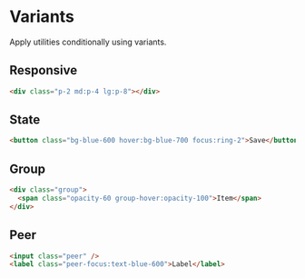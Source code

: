 # Variants

Apply utilities conditionally using variants.

## Responsive
```html
<div class="p-2 md:p-4 lg:p-8"></div>
```

## State
```html
<button class="bg-blue-600 hover:bg-blue-700 focus:ring-2">Save</button>
```

## Group
```html
<div class="group">
  <span class="opacity-60 group-hover:opacity-100">Item</span>
</div>
```

## Peer
```html
<input class="peer" />
<label class="peer-focus:text-blue-600">Label</label>
```
